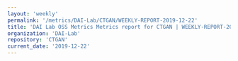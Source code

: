 ```yaml
---
layout: 'weekly'
permalink: '/metrics/DAI-Lab/CTGAN/WEEKLY-REPORT-2019-12-22'
title: 'DAI Lab OSS Metrics Metrics report for CTGAN | WEEKLY-REPORT-2019-12-22'
organization: 'DAI-Lab'
repository: 'CTGAN'
current_date: '2019-12-22'
---
```

